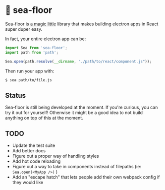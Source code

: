 # 🌊 sea-floor

Sea-floor is [a magic little](https://www.youtube.com/watch?v=GC_mV1IpjWA) library that makes building electron apps in React super duper easy. 

In fact, your entire electron app can be:

``` js 
import Sea from 'sea-floor';
import path from 'path';

Sea.open(path.resolve(__dirname, "./path/to/react/component.js"));
```

Then run your app with:

``` sh
$ sea path/to/file.js
```

## Status
Sea-floor is still being developed at the moment. If you're curious, you can try it out for yourself! Otherwise it might be a good idea to not build anything on top of this at the moment.  

## TODO 
- Update the test suite
- Add better docs
- Figure out a proper way of handling styles
- Add hot code reloading
- Figure out a way to take in components instead of filepaths (ie: `Sea.open(<MyApp />)` )
- Add an "escape hatch" that lets people add their own webpack config if they would like

